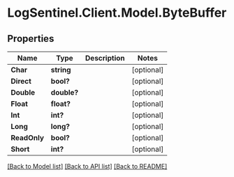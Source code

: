 # LogSentinel.Client.Model.ByteBuffer
## Properties

Name | Type | Description | Notes
------------ | ------------- | ------------- | -------------
**Char** | **string** |  | [optional] 
**Direct** | **bool?** |  | [optional] 
**Double** | **double?** |  | [optional] 
**Float** | **float?** |  | [optional] 
**Int** | **int?** |  | [optional] 
**Long** | **long?** |  | [optional] 
**ReadOnly** | **bool?** |  | [optional] 
**Short** | **int?** |  | [optional] 

[[Back to Model list]](../README.md#documentation-for-models) [[Back to API list]](../README.md#documentation-for-api-endpoints) [[Back to README]](../README.md)

